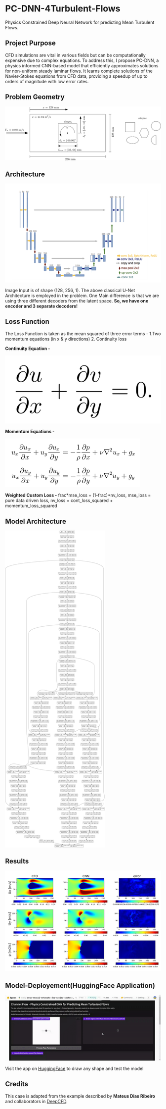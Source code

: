 # PC-DNN-4Turbulent-Flows
Physics Constrained Deep Neural Network for predicting Mean Turbulent Flows.


## Project Purpose
CFD simulations are vital in various fields but can be computationally expensive due to complex equations. To address this, I propose PC-DNN, a physics informed CNN-based model that efficiently approximates solutions for non-uniform steady laminar flows. It learns complete solutions of the Navier-Stokes equations from CFD data, providing a speedup of up to orders of magnitude with low error rates.

## Problem Geometry

![Part 1](https://github.com/Khalid-Rafiq-01/PC-DNN-4Turbulent-Flows/blob/main/Images/scheme.png)

## Architecture

![Part 2](https://github.com/Khalid-Rafiq-01/PC-DNN-4Turbulent-Flows/blob/main/Images/U-Net.PNG)

Image Input is of shape (128, 256, 1). The above classical U-Net Architecture is employed in the problem. One Main difference is that we are using three different decoders from the latent space. **So, we have one encoder and 3 separate decoders!**

## Loss Function
The Loss Function is taken as the mean squared of three error terms - 1.Two momentum equations (in x & y directions) 2. Continuity loss

**Continuity Equation -**

![Part 3](https://github.com/Khalid-Rafiq-01/PC-DNN-4Turbulent-Flows/blob/main/Images/continuity%20equation.png)

**Momentum Equations -**

![Part 4](https://github.com/Khalid-Rafiq-01/PC-DNN-4Turbulent-Flows/blob/main/Images/momentum%20equation.png)

**Weighted Custom Loss -** frac*mse_loss + (1-frac)*nv_loss, mse_loss = pure data driven loss, nv_loss = cont_loss_squared + momentum_loss_squared

## Model Architecture

![Part 5](https://github.com/Khalid-Rafiq-01/PC-DNN-4Turbulent-Flows/blob/main/Images/architecture.png)

## Results

![Part 6](https://github.com/Khalid-Rafiq-01/PC-DNN-4Turbulent-Flows/blob/main/Images/some_results.png)

## Model-Deployement(HuggingFace Application)

![Part 7](https://github.com/Khalid-Rafiq-01/PC-DNN-4Turbulent-Flows/blob/main/Images/hugginface_model.gif)

Visit the app on [HuggingFace](https://huggingface.co/spaces/krafiq/deep-neural-networks-for-navier-stokes-equations"HuggingFace") to draw any shape and test the model 

## Credits

This case is adapted from the example described by **Mateus Dias Ribeiro** and collaborators in [DeepCFD](https://arxiv.org/abs/2004.08826"DeepCFD").
